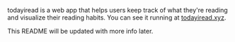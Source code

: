 todayiread is a web app that helps users keep track of what they're reading and visualize their reading habits. You can see it running at [todayiread.xyz](https://todayiread.xyz).

This README will be updated with more info later.
